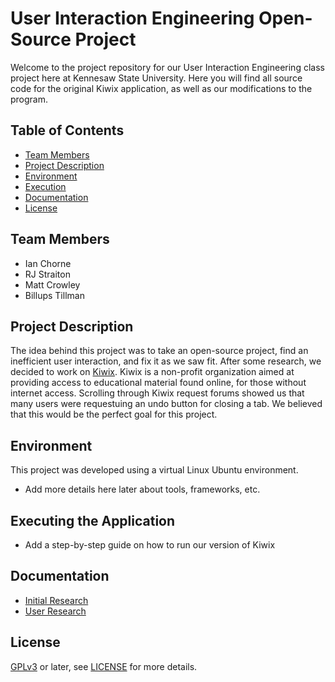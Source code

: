 # User Interaction Engineering Open-Source Project
Welcome to the project repository for our User Interaction Engineering class project here at Kennesaw State University. Here you will find all
source code for the original Kiwix application, as well as our modifications to the program.

## Table of Contents
- [Team Members](#team-members)
- [Project Description](#project-description)
- [Environment](#environment)
- [Execution](#executing-the-application)
- [Documentation](#documentation)
- [License](#license)

## Team Members 
- Ian Chorne
- RJ Straiton
- Matt Crowley
- Billups Tillman

## Project Description
The idea behind this project was to take an open-source project, find an inefficient user interaction, and fix it as we saw fit. After some research, we decided to work on 
[Kiwix](https://kiwix.org/en/). Kiwix is a non-profit organization aimed at providing access to educational material found online, for those
without internet access. Scrolling through Kiwix request forums showed us that many users were requestuing an undo button for closing a tab. We believed that this would be 
the perfect goal for this project.

## Environment
This project was developed using a virtual Linux Ubuntu environment. 
- Add more details here later about tools, frameworks, etc.

## Executing the Application
- Add a step-by-step guide on how to run our version of Kiwix

## Documentation
- [Initial Research](./Documents/InitialResearch.pdf)
- [User Research](./Documents/UserResearch.pdf)

License
-------

[GPLv3](https://www.gnu.org/licenses/gpl-3.0) or later, see
[LICENSE](LICENSE) for more details.
